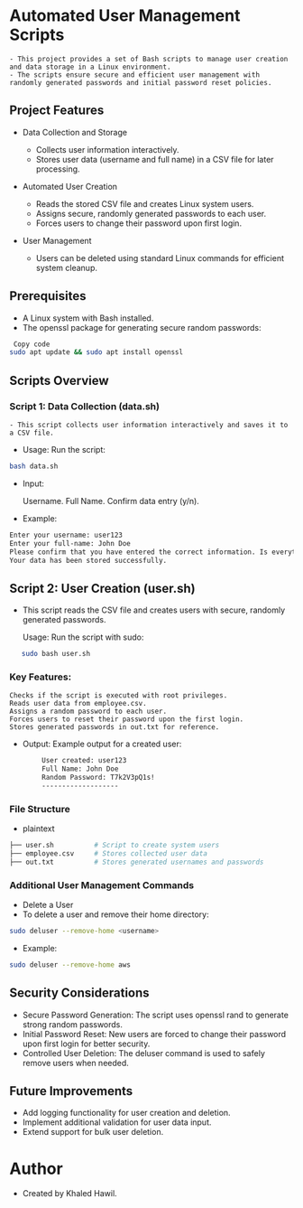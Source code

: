 # Automated User Management Scripts
    - This project provides a set of Bash scripts to manage user creation and data storage in a Linux environment. 
    - The scripts ensure secure and efficient user management with randomly generated passwords and initial password reset policies.

## Project Features
- Data Collection and Storage
    - Collects user information interactively.
    - Stores user data (username and full name) in a CSV file for later processing.
- Automated User Creation

    - Reads the stored CSV file and creates Linux system users.
    - Assigns secure, randomly generated passwords to each user.
    - Forces users to change their password upon first login.
- User Management

    - Users can be deleted using standard Linux commands for efficient system cleanup.
## Prerequisites
- A Linux system with Bash installed.
- The openssl package for generating secure random passwords:
```bash
￼Copy code
sudo apt update && sudo apt install openssl  
```
## Scripts Overview
### Script 1: Data Collection (data.sh)
    - This script collects user information interactively and saves it to a CSV file.

- Usage:
Run the script:

```bash
bash data.sh 
``` 
- Input:

    Username.
    Full Name.
    Confirm data entry (y/n).
- Example:
```bash
Enter your username: user123  
Enter your full-name: John Doe  
Please confirm that you have entered the correct information. Is everything correct? [y/n] y  
Your data has been stored successfully.  
```
## Script 2: User Creation (user.sh)
- This script reads the CSV file and creates users with secure, randomly generated passwords.

    Usage:
    Run the script with sudo:
 ```bash
    sudo bash user.sh  
```
### Key Features:
    Checks if the script is executed with root privileges.
    Reads user data from employee.csv.
    Assigns a random password to each user.
    Forces users to reset their password upon the first login.
    Stores generated passwords in out.txt for reference.
- Output:
    Example output for a created user:
```bash
        User created: user123  
        Full Name: John Doe  
        Random Password: T7k2V3pQ1s!  
        -------------------  
```
### File Structure
- plaintext
```bash ├── data.sh          # Script to collect user data  
├── user.sh          # Script to create system users  
├── employee.csv     # Stores collected user data  
├── out.txt          # Stores generated usernames and passwords  
```
### Additional User Management Commands
- Delete a User
- To delete a user and remove their home directory:

```bash
sudo deluser --remove-home <username>  
```
- Example:

```bash
sudo deluser --remove-home aws  
```
## Security Considerations
- Secure Password Generation: The script uses openssl rand to generate strong random passwords.
- Initial Password Reset: New users are forced to change their password upon first login for better security.
- Controlled User Deletion: The deluser command is used to safely remove users when needed.
## Future Improvements
- Add logging functionality for user creation and deletion.
- Implement additional validation for user data input.
- Extend support for bulk user deletion.
# Author
* Created by Khaled Hawil.
